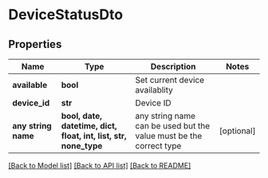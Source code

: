 # DeviceStatusDto


## Properties
Name | Type | Description | Notes
------------ | ------------- | ------------- | -------------
**available** | **bool** | Set current device availablity | 
**device_id** | **str** | Device ID | 
**any string name** | **bool, date, datetime, dict, float, int, list, str, none_type** | any string name can be used but the value must be the correct type | [optional]

[[Back to Model list]](../README.md#documentation-for-models) [[Back to API list]](../README.md#documentation-for-api-endpoints) [[Back to README]](../README.md)


